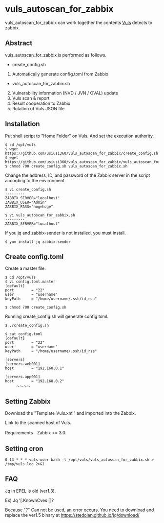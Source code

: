 # vuls_autoscan_for_zabbix #

vuls_autoscan_for_zabbix can work together the contents [Vuls](https://github.com/future-architect/vuls) detects to zabbix.

## Abstract

vuls_autoscan_for_zabbix is performed as follows.

* create_config.sh
1. Automatically generate config.toml from Zabbix

* vuls_autoscan_for_zabbix.sh
2. Vulnerability information (NVD / JVN / OVAL) update
3. Vuls scan & report
4. Result cooperation to Zabbix
5. Rotation of Vuls JSON file


## Installation

Put shell script to "Home Folder" on Vuls.
And set the execution authority.


```
$ cd /opt/vuls
$ wget https://github.com/usiusi360/vuls_autoscan_for_zabbix/create_config.sh
$ wget https://github.com/usiusi360/vuls_autoscan_for_zabbix/vuls_autoscan_for_zabbix.sh
$ chmod 700 create_config.sh vuls_autoscan_for_zabbix.sh
```


Change the address, ID, and password of the Zabbix server in the script according to the environment.

```
$ vi create_config.sh
---------
ZABBIX_SERVER="localhost"
ZABBIX_USER="Admin"
ZABBIX_PASS="hogehoge"
```


```
$ vi vuls_autoscan_for_zabbix.sh
---------
ZABBIX_SERVER="localhost"
```

If you jq and zabbix-sender is not installed, you must install.


```
$ yum install jq zabbix-sender
```

## Create config.toml

Create a master file.

```
$ cd /opt/vuls
$ vi config.toml.master
[default]
port        = "22"
user        = "username"
keyPath     = "/home/username/.ssh/id_rsa"

$ chmod 700 create_config.sh
```


Running create_config.sh will generate config.toml.

```
$ ./create_config.sh

$ cat config.toml
[default]
port        = "22"
user        = "username"
keyPath     = "/home/username/.ssh/id_rsa"

[servers]
[servers.web001]
host        = "192.168.0.1"

[servers.app001]
host        = "192.168.0.2"
　　　～～～～
```

## Setting Zabbix

Download the "Template_Vuls.xml" and imported into the Zabbix.

Link to the scanned host of Vuls.

Requirements　Zabbix >= 3.0.


## Setting cron


```bash:/etc/crontab
0 13 * * * vuls-user bash -l /opt/vuls/vuls_autoscan_for_zabbix.sh > /tmp/vuls.log 2>&1
```

## FAQ
Jq in EPEL is old (ver1.3).

Ex) Jq '[.KnownCves []?

Because "?" Can not be used, an error occurs.
You need to download and replace the ver1.5 binary at https://stedolan.github.io/jq/download/
